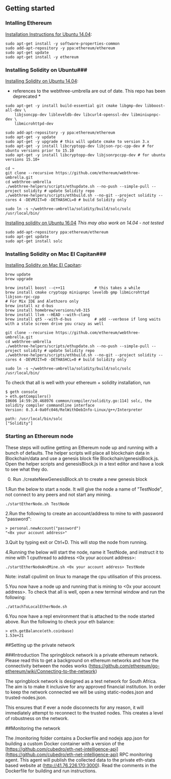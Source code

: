 ## Getting started ##

### Intalling Ethereum ###

[Installation Instructions for Ubuntu 14.04](https://github.com/ethereum/go-ethereum/wiki/Installation-Instructions-for-Ubuntu):

```
sudo apt-get install -y software-properties-common
sudo add-apt-repository -y ppa:ethereum/ethereum
sudo apt-get update
sudo apt-get install -y ethereum
```


### Installing Solidity on Ubuntu###

[Installing Solidity on Ubuntu 14.04](http://solidity.readthedocs.io/en/latest/installing-solidity.html):
* references to the webthree-umbrella are out of date. This repo has been deprecated *
```
sudo apt-get -y install build-essential git cmake libgmp-dev libboost-all-dev \
    libjsoncpp-dev libleveldb-dev libcurl4-openssl-dev libminiupnpc-dev \
    libmicrohttpd-dev

sudo add-apt-repository -y ppa:ethereum/ethereum
sudo apt-get -y update
sudo apt-get -y upgrade # this will update cmake to version 3.x
sudo apt-get -y install libcryptopp-dev libjson-rpc-cpp-dev # for ubuntu versions prior to 15.10
sudo apt-get -y install libcryptopp-dev libjsonrpccpp-dev # for ubuntu versions 15.10+

cd ~
git clone --recursive https://github.com/ethereum/webthree-umbrella.git
cd webthree-umbrella
./webthree-helpers/scripts/ethupdate.sh --no-push --simple-pull --project solidity # update Solidity repo
./webthree-helpers/scripts/ethbuild.sh --no-git --project solidity --cores 4 -DEVMJIT=0 -DETHASHCL=0 # build Solidity only

sudo ln -s ~/webthree-umbrella/solidity/build/solc/solc /usr/local/bin/
```

[Installing solidity on Ubuntu 16.04](http://solidity.readthedocs.io/en/latest/installing-solidity.html)  *This may also work on 14.04 - not tested*
```
sudo add-apt-repository ppa:ethereum/ethereum
sudo apt-get update
sudo apt-get install solc
```

### Installing Solidity on Mac El Capitan###
[Installing Solidity on Mac El Capitan](http://solidity.readthedocs.io/en/latest/installing-solidity.html):

```
brew update
brew upgrade

brew install boost --c++11             # this takes a while
brew install cmake cryptopp miniupnpc leveldb gmp libmicrohttpd libjson-rpc-cpp
# For Mix IDE and Alethzero only
brew install xz d-bus
brew install homebrew/versions/v8-315
brew install llvm --HEAD --with-clang
brew install qt5 --with-d-bus          # add --verbose if long waits with a stale screen drive you crazy as well

git clone --recursive https://github.com/ethereum/webthree-umbrella.git
cd webthree-umbrella
./webthree-helpers/scripts/ethupdate.sh --no-push --simple-pull --project solidity # update Solidity repo
./webthree-helpers/scripts/ethbuild.sh --no-git --project solidity --cores 4 -DEVMJIT=0 -DETHASHCL=0 # build Solidity only

sudo ln -s ~/webthree-umbrella/solidity/build/solc/solc /usr/local/bin/

```

To check that all is well with your ethereum + solidity installation, run


```
$ geth console 
> eth.getCompilers()
I0606 14:59:20.468976 common/compiler/solidity.go:114] solc, the solidity compiler commandline interface
Version: 0.3.4-0a0fc046/RelWithDebInfo-Linux/g++/Interpreter

path: /usr/local/bin/solc
["Solidity"]
```

### Starting an Ethereum node ###

These steps will outline getting an Ethereum node up and running with a bunch of defaults. The helper scripts will place all blockchain data in Blockchain/data and use a genesis block file Blockchain/genesisBlock.js. Open the helper scripts and genesisBlock.js in a text editor and have a look to see what they do.

0. Run ./createNewGenesisBlock.sh to create a new genesis block

1.Run the below to start a node. It will give the node a name of "TestNode", not connect to any peers and not start any mining.
```
./startEtherNode.sh TestNode
```

2.Run the following to create an account/address to mine to with password "password":
```
> personal.newAccount("password")
"<0x your account address>"
```

3.Quit by typing exit or Ctrl+D. This will stop the node from running.

4.Running the below will start the node, name it TestNode, and instruct it to mine with 1 cputhread to address <0x your account address>:

```
./startEtherNodeAndMine.sh <0x your account address> TestNode
```

Note: install cpulimit on linux to manage the cpu utilisation of this process.

5.You now have a node up and running that is mining to <0x your account address>. To check that all is well, open a new terminal window and run the following:
```
./attachToLocalEtherNode.sh
```

6.You now have a repl environment that is attached to the node started above. Run the following to check your eth balance:
```
> eth.getBalance(eth.coinbase)
1.53e+21
```
##Setting up the private network

###Introduction
The springblock network is a private ethereum network.  Please read this to get a background on ethereum networks and how the connectivity between the nodes works (https://github.com/ethereum/go-ethereum/wiki/Connecting-to-the-network)

The springblock network is designed as a test network for South Africa.  The aim is to make it inclusive for any approved financial institution.  In order to keep the network connected we will be using static-nodes.json and trusted-nodes.json.

This ensures that if ever a node disconnects for any reason, it will immediately attempt to reconnect to the trusted nodes.  This creates a level of robustness on the network.

##Monitoring the network

The /monitoring folder contains a Dockerfile and nodejs app.json for building a custom Docker container with a version of the [https://github.com/cubedro/eth-net-intelligence-api](https://github.com/cubedro/eth-net-intelligence-api) RPC monitoring agent.
This agent will publish the collected data to the private eth-stats based website at (http://41.76.226.170:3000).
Read the comments in the Dockerfile for building and run instructions.
